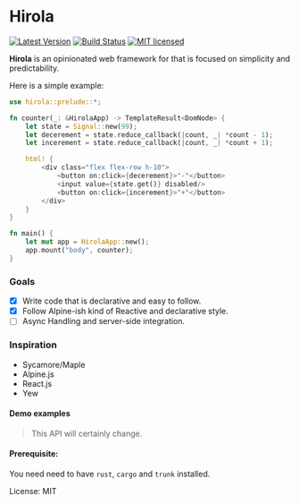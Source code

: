 # Hirola

[![Latest Version](https://img.shields.io/crates/v/hirola.svg)](https://crates.io/crates/hirola)
[![Build Status](https://travis-ci.org/geofmureithi/hirola.svg?branch=master)](https://travis-ci.org/geofmureithi/hirola)
[![MIT licensed](https://img.shields.io/badge/license-MIT-blue.svg)](./LICENSE)

**Hirola** is an opinionated web framework for that is focused on simplicity and predictability.

Here is a simple example:

```rust
use hirola::prelude::*;

fn counter(_: &HirolaApp) -> TemplateResult<DomNode> {
    let state = Signal::new(99);
    let decerement = state.reduce_callback(|count, _| *count - 1);
    let incerement = state.reduce_callback(|count, _| *count + 1);

    html! {
        <div class="flex flex-row h-10">
            <button on:click={decerement}>"-"</button>
            <input value={state.get()} disabled/>
            <button on:click={incerement}>"+"</button>
        </div>
    }
}

fn main() {
    let mut app = HirolaApp::new();
    app.mount("body", counter);
}

```

### Goals

- [x] Write code that is declarative and easy to follow.
- [x] Follow Alpine-ish kind of Reactive and declarative style.
- [ ] Async Handling and server-side integration.

### Inspiration

- Sycamore/Maple
- Alpine.js
- React.js
- Yew

#### Demo examples

> This API will certainly change.

#### Prerequisite:

You need need to have `rust`, `cargo` and `trunk` installed.

License: MIT
